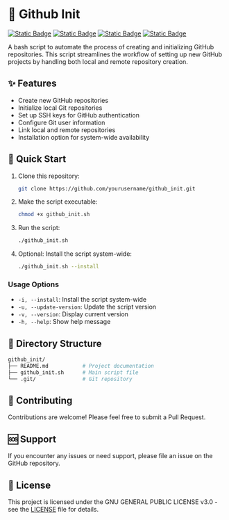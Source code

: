 # 💾 Github Init

[![Static Badge](https://img.shields.io/badge/Bash-white?style=flat&logo=gnubash&logoColor=white&logoSize=auto&labelColor=black)](https://www.gnu.org/software/bash/)
[![Static Badge](https://img.shields.io/badge/Linux-white?style=flat&logo=linux&logoColor=white&logoSize=auto&labelColor=black)](https://www.linux.org/)
[![Static Badge](https://img.shields.io/badge/Git-white?style=flat&logo=git&logoColor=white&logoSize=auto&labelColor=black)](https://git-scm.com/)
[![Static Badge](https://img.shields.io/badge/GitHub-white?style=flat&logo=github&logoColor=white&logoSize=auto&labelColor=black)](https://github.com/)

A bash script to automate the process of creating and initializing GitHub repositories. This script streamlines the workflow of setting up new GitHub projects by handling both local and remote repository creation.

## ✨ Features

- Create new GitHub repositories
- Initialize local Git repositories
- Set up SSH keys for GitHub authentication
- Configure Git user information
- Link local and remote repositories
- Installation option for system-wide availability

## 🚀 Quick Start

1. Clone this repository:
   ```bash
   git clone https://github.com/yourusername/github_init.git
   ```

2. Make the script executable:
   ```bash
   chmod +x github_init.sh
   ```

3. Run the script:
   ```bash
   ./github_init.sh
   ```

4. Optional: Install the script system-wide:
   ```bash
   ./github_init.sh --install
   ```

### Usage Options
- `-i, --install`: Install the script system-wide
- `-u, --update-version`: Update the script version
- `-v, --version`: Display current version
- `-h, --help`: Show help message

## 📝 Directory Structure

```bash
github_init/
├── README.md           # Project documentation
├── github_init.sh      # Main script file
└── .git/               # Git repository
```

## 🤝 Contributing

Contributions are welcome! Please feel free to submit a Pull Request.

## 🆘 Support

If you encounter any issues or need support, please file an issue on the GitHub repository.

## 📄 License

This project is licensed under the GNU GENERAL PUBLIC LICENSE v3.0 - see the [LICENSE](LICENSE) file for details.
